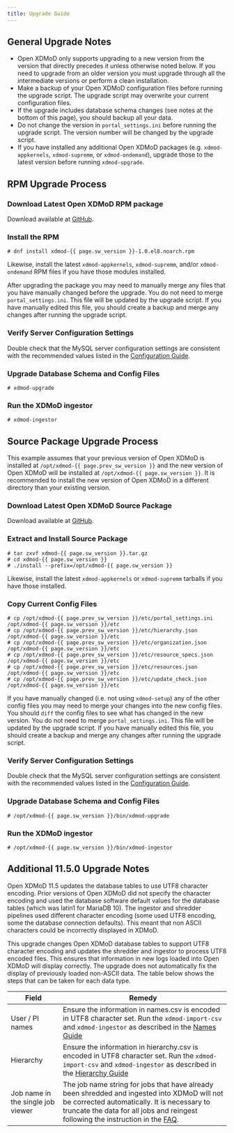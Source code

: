 ```yaml
---
title: Upgrade Guide
---
```


General Upgrade Notes
---------------------

- Open XDMoD only supports upgrading to a new version from the version that
  directly precedes it unless otherwise noted below.  If you need to upgrade
  from an older version you must upgrade through all the intermediate versions
  or perform a clean installation.
- Make a backup of your Open XDMoD configuration files before running
  the upgrade script.  The upgrade script may overwrite your current
  configuration files.
- If the upgrade includes database schema changes (see notes at the
  bottom of this page), you should backup all your data.
- Do not change the version in `portal_settings.ini` before running the
  upgrade script.  The version number will be changed by the upgrade
  script.
- If you have installed any additional Open XDMoD packages (e.g.
  `xdmod-appkernels`, `xdmod-supremm`, or `xdmod-ondemand`), upgrade those to
  the latest version before running `xdmod-upgrade`.

RPM Upgrade Process
-------------------

### Download Latest Open XDMoD RPM package

Download available at [GitHub][github-latest-release].

### Install the RPM

    # dnf install xdmod-{{ page.sw_version }}-1.0.el8.noarch.rpm

Likewise, install the latest `xdmod-appkernels`, `xdmod-supremm`, and/or
`xdmod-ondemand` RPM files if you have those modules installed.

After upgrading the package you may need to manually merge any files
that you have manually changed before the upgrade.  You do not need to
merge `portal_settings.ini`.  This file will be updated by the upgrade
script.  If you have manually edited this file, you should create a
backup and merge any changes after running the upgrade script.

### Verify Server Configuration Settings

Double check that the MySQL server configuration settings are consistent with
the recommended values listed in the [Configuration Guide][mysql-config].

### Upgrade Database Schema and Config Files

    # xdmod-upgrade

### Run the XDMoD ingestor

    # xdmod-ingestor

Source Package Upgrade Process
------------------------------

This example assumes that your previous version of Open XDMoD is installed at
`/opt/xdmod-{{ page.prev_sw_version }}` and the new version of Open XDMoD will be installed at
`/opt/xdmod-{{ page.sw_version }}`.  It is recommended to install the new version of Open XDMoD
in a different directory than your existing version.

### Download Latest Open XDMoD Source Package

Download available at [GitHub][github-latest-release].

### Extract and Install Source Package

    # tar zxvf xdmod-{{ page.sw_version }}.tar.gz
    # cd xdmod-{{ page.sw_version }}
    # ./install --prefix=/opt/xdmod-{{ page.sw_version }}

Likewise, install the latest `xdmod-appkernels` or `xdmod-supremm`
tarballs if you have those installed.

### Copy Current Config Files

    # cp /opt/xdmod-{{ page.prev_sw_version }}/etc/portal_settings.ini /opt/xdmod-{{ page.sw_version }}/etc
    # cp /opt/xdmod-{{ page.prev_sw_version }}/etc/hierarchy.json      /opt/xdmod-{{ page.sw_version }}/etc
    # cp /opt/xdmod-{{ page.prev_sw_version }}/etc/organization.json   /opt/xdmod-{{ page.sw_version }}/etc
    # cp /opt/xdmod-{{ page.prev_sw_version }}/etc/resource_specs.json /opt/xdmod-{{ page.sw_version }}/etc
    # cp /opt/xdmod-{{ page.prev_sw_version }}/etc/resources.json      /opt/xdmod-{{ page.sw_version }}/etc
    # cp /opt/xdmod-{{ page.prev_sw_version }}/etc/update_check.json   /opt/xdmod-{{ page.sw_version }}/etc

If you have manually changed (i.e. not using `xdmod-setup`) any of the
other config files you may need to merge your changes into the new
config files.  You should `diff` the config files to see what has
changed in the new version.  You do not need to merge
`portal_settings.ini`.  This file will be updated by the upgrade script.
If you have manually edited this file, you should create a backup and
merge any changes after running the upgrade script.

### Verify Server Configuration Settings

Double check that the MySQL server configuration settings are consistent with
the recommended values listed in the [Configuration Guide][mysql-config].

### Upgrade Database Schema and Config Files

    # /opt/xdmod-{{ page.sw_version }}/bin/xdmod-upgrade

### Run the XDMoD ingestor

    # /opt/xdmod-{{ page.sw_version }}/bin/xdmod-ingestor

Additional 11.5.0 Upgrade Notes
-------------------

Open XDMoD 11.5 updates the database tables to use UTF8 character encoding.
Prior versions of Open XDMoD did not specify the character encoding and used the database
software default values for the database tables (which was latin1
for MariaDB 10). The ingestor and shredder pipelines used different character encoding
(some used UTF8 encoding, some the database connection defaults).  This meant that non
ASCII characters could be incorrectly displayed in XDMoD.

This upgrade changes Open XDMoD database tables to support UTF8 character encoding and
updates the shredder and ingestor to process UTF8 encoded files. This ensures
that information in new logs loaded into Open XDMoD will display correctly. The upgrade
does not automatically fix the display of previously loaded non-ASCII data. The table
below shows the steps that can be taken for each data type.

| Field  |    Remedy |
| -----  | --------- |
| User / PI names | Ensure the information in names.csv is encoded in UTF8 character set. Run the `xdmod-import-csv` and `xdmod-ingestor` as described in the [Names Guide](user-names.md) |
| Hierarchy | Ensure the information in hierarchy.csv is encoded in UTF8 character set. Run the `xdmod-import-csv` and `xdmod-ingestor` as described in the [Hierarchy Guide](hierarchy.md) |
| Job name in the single job viewer | The job name string for jobs that have already been shredded and ingested into XDMoD will not be corrected automatically. It is necessary to truncate the data for all jobs and reingest following the instruction in the [FAQ](faq.md#how-do-i-delete-all-my-job-data-from-open-xdmod). |



[github-latest-release]: https://github.com/ubccr/xdmod/releases/latest
[mysql-config]: configuration.md#mysql-configuration
